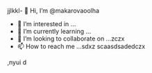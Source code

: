 jjlkkl- 👋 Hi, I’m @makarovaoolha
- 👀 I’m interested in ...
- 🌱 I’m currently learning ...
- 💞️ I’m looking to collaborate on ...zczx
- 📫 How to reach me ...sdxz
scaasdsadedczx
<!---
makarovaoolha/makarovaoolha is a ✨ special ✨ repository because its `REAzvbwDME.md` (this file) appears on your GitHub profile.
You can click csssthe Preview link to take a look at your changes.asdasdas
--->
,nyui
d
